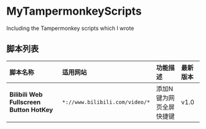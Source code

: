 # MyTampermonkeyScripts
Including the Tampermonkey scripts which I wrote

## 脚本列表
| 脚本名称 |	适用网站 |	功能描述 |	最新版本|
|:---|:---|:---|:---|
| __Bilibili Web Fullscreen Button HotKey__ | `*://www.bilibili.com/video/*` | 添加N键为网页全屏快捷键 | v1.0 |
